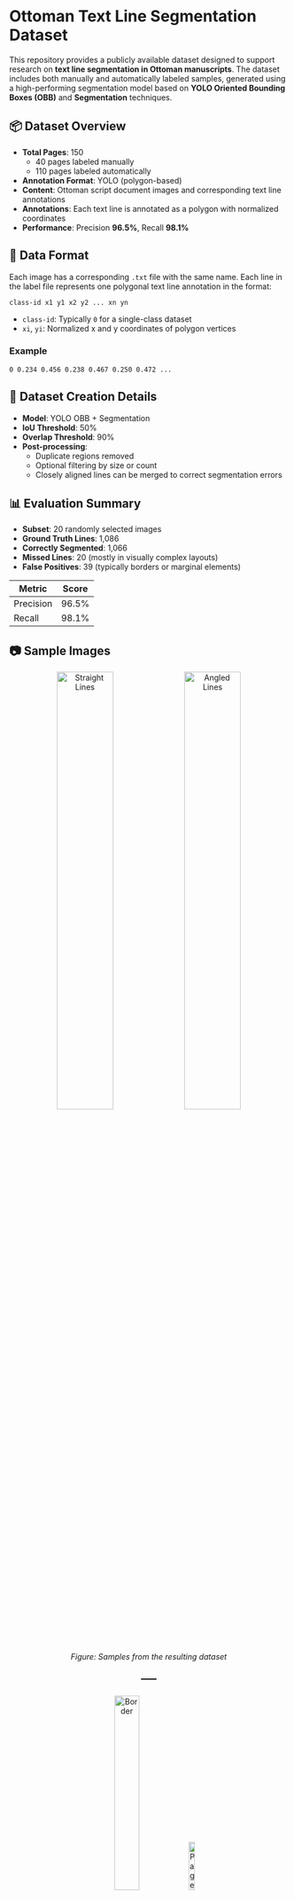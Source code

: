 # Ottoman Text Line Segmentation Dataset

This repository provides a publicly available dataset designed to support research on **text line segmentation in Ottoman manuscripts**. The dataset includes both manually and automatically labeled samples, generated using a high-performing segmentation model based on **YOLO Oriented Bounding Boxes (OBB)** and **Segmentation** techniques.




## 📦 Dataset Overview

- **Total Pages**: 150
  - 40 pages labeled manually
  - 110 pages labeled automatically
- **Annotation Format**: YOLO (polygon-based)
- **Content**: Ottoman script document images and corresponding text line annotations
- **Annotations**: Each text line is annotated as a polygon with normalized coordinates
- **Performance**: Precision **96.5%**, Recall **98.1%**

## 🔧 Data Format

Each image has a corresponding `.txt` file with the same name. Each line in the label file represents one polygonal text line annotation in the format:

    class-id x1 y1 x2 y2 ... xn yn

- `class-id`: Typically `0` for a single-class dataset
- `xi`, `yi`: Normalized x and y coordinates of polygon vertices

### Example

    0 0.234 0.456 0.238 0.467 0.250 0.472 ...



## 🧪 Dataset Creation Details

- **Model**: YOLO OBB + Segmentation
- **IoU Threshold**: 50%
- **Overlap Threshold**: 90%
- **Post-processing**:
  - Duplicate regions removed
  - Optional filtering by size or count
  - Closely aligned lines can be merged to correct segmentation errors

## 📊 Evaluation Summary

- **Subset**: 20 randomly selected images
- **Ground Truth Lines**: 1,086
- **Correctly Segmented**: 1,066
- **Missed Lines**: 20 (mostly in visually complex layouts)
- **False Positives**: 39 (typically borders or marginal elements)

| Metric     | Score     |
|------------|-----------|
| Precision  | 96.5%     |
| Recall     | 98.1%     |

## 📷 Sample Images

<p align="center">
  <img src="https://github.com/user-attachments/assets/5a837780-9b44-400e-8340-343a12e56901" width="45%" alt="Straight Lines"/>
  <img src="https://github.com/user-attachments/assets/10484ce3-8599-4330-9725-9861d8c17c81" width="45%" alt="Angled Lines"/>
</p>
<p align="center"><em>Figure: Samples from the resulting dataset</em></p>

<p align="center"><span style="font-size: 2em; padding: 0 10px;">—</span></p>

<p align="center">
  <img src="https://github.com/user-attachments/assets/ca7bbdd5-23a3-4018-bd19-4d31de958881" width="30%" alt="Border"/>
  <img src="https://github.com/user-attachments/assets/a65b3c56-bbac-4240-b2cd-8cac8f4c834b" width="15%" alt="Page number"/>
</p>
<p align="center"><em>Figure: Sample crops from the resulting dataset with false positive detections</em></p>

<p align="center"><span style="font-size: 2em; padding: 0 10px;">—</span></p>

<p align="center">
  <img src="https://github.com/user-attachments/assets/2f63ad4a-bebd-4a74-958c-931a76662349" width="30%" alt="Multi-column formatting"/>
</p>
<p align="center"><em>Figure: A sample crop from the resulting dataset with multi-column formatting</em></p>


## 📂 Repository Structure

    ottoman-text-line-segmentation-dataset/  
    ├── manual_annotations/  # Manually labeled dataset
    │ ├── images/   
    │ └── labels/ 
    ├── automatic_annotations/  # Automatically labeled dataset
    │ ├── images/  
    │ └── labels/
    ├── README.md 
    └── LICENSE # License file


## 📄 Citation

If you use this dataset in your research, please cite the following master's thesis:

    @mastersthesis{kutal2025ottoman,
     author = {Kutal, Seçilay},
     title = {Automated Text Line Segmentation for Ottoman Manuscript Transcription},
     school = {Sabancı University},
     year = {2025},
     month = {July},
     type = {Master's thesis},
     address = {Istanbul, Türkiye}
    }

---


